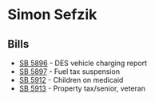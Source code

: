 # Simon Sefzik
## Bills
* [SB 5896](bill/2021-22/sb/5896/) - DES vehicle charging report
* [SB 5897](bill/2021-22/sb/5897/) - Fuel tax suspension
* [SB 5912](bill/2021-22/sb/5912/) - Children on medicaid
* [SB 5913](bill/2021-22/sb/5913/) - Property tax/senior, veteran
